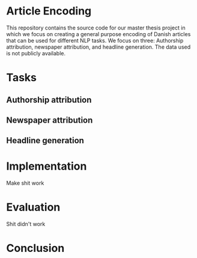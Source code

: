 # Article Encoding

This repository contains the source code for our master thesis project in which we focus on creating a general purpose encoding of Danish articles that can be used for different NLP tasks. We focus on three: Authorship attribution, newspaper attribution, and headline generation.
The data used is not publicly available.


# Tasks

## Authorship attribution

## Newspaper attribution

## Headline generation

# Implementation
Make shit work

# Evaluation
Shit didn't work

# Conclusion

